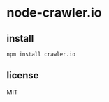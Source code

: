node-crawler.io
===============

install
-------

```
npm install crawler.io
```

license
-------

MIT

